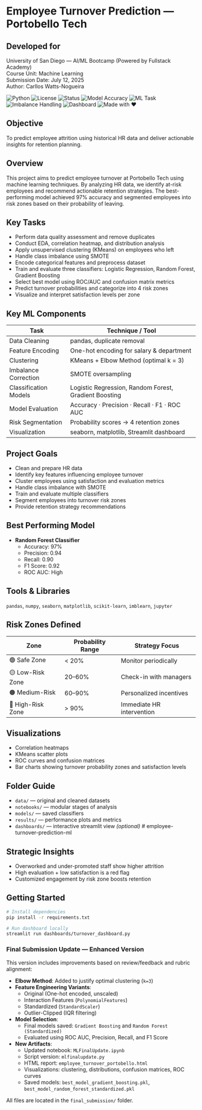 # Employee Turnover Prediction — Portobello Tech

## Developed for
University of San Diego — AI/ML Bootcamp (Powered by Fullstack Academy)  
Course Unit: Machine Learning  
Submission Date: July 12, 2025  
Author: Carllos Watts-Nogueira

![Python](https://img.shields.io/badge/Python-3.10+-blue.svg)
![License](https://img.shields.io/badge/License-MIT-green.svg)
![Status](https://img.shields.io/badge/Status-Completed-brightgreen.svg)
![Model Accuracy](https://img.shields.io/badge/Accuracy-97%25-success.svg)
![ML Task](https://img.shields.io/badge/Task-Classification%20%26%20Clustering-orange.svg)
![Imbalance Handling](https://img.shields.io/badge/SMOTE-Enabled-lightgrey.svg)
![Dashboard](https://img.shields.io/badge/Streamlit-Dashboard-red.svg)
![Made with ❤️](https://img.shields.io/badge/Made%20with-%E2%9D%A4-red.svg)

## Objective
To predict employee attrition using historical HR data and deliver actionable insights for retention planning.

## Overview
This project aims to predict employee turnover at Portobello Tech using machine learning techniques. By analyzing HR data, we identify at-risk employees and recommend actionable retention strategies. The best-performing model achieved 97% accuracy and segmented employees into risk zones based on their probability of leaving.

## Key Tasks

- Perform data quality assessment and remove duplicates
- Conduct EDA, correlation heatmap, and distribution analysis
- Apply unsupervised clustering (KMeans) on employees who left
- Handle class imbalance using SMOTE
- Encode categorical features and preprocess dataset
- Train and evaluate three classifiers: Logistic Regression, Random Forest, Gradient Boosting
- Select best model using ROC/AUC and confusion matrix metrics
- Predict turnover probabilities and categorize into 4 risk zones
- Visualize and interpret satisfaction levels per zone

## Key ML Components

| Task                      | Technique / Tool                        |
|---------------------------|-----------------------------------------|
| Data Cleaning             | pandas, duplicate removal               |
| Feature Encoding          | One-hot encoding for salary & department |
| Clustering                | KMeans + Elbow Method (optimal k = 3)   |
| Imbalance Correction      | SMOTE oversampling                      |
| Classification Models     | Logistic Regression, Random Forest, Gradient Boosting |
| Model Evaluation          | Accuracy · Precision · Recall · F1 · ROC AUC |
| Risk Segmentation         | Probability scores → 4 retention zones  |
| Visualization             | seaborn, matplotlib, Streamlit dashboard |

## Project Goals

- Clean and prepare HR data  
- Identify key features influencing employee turnover  
- Cluster employees using satisfaction and evaluation metrics  
- Handle class imbalance with SMOTE  
- Train and evaluate multiple classifiers  
- Segment employees into turnover risk zones  
- Provide retention strategy recommendations

## Best Performing Model
- **Random Forest Classifier**
  - Accuracy: 97%
  - Precision: 0.94
  - Recall: 0.90
  - F1 Score: 0.92
  - ROC AUC: High

## Tools & Libraries
`pandas`, `numpy`, `seaborn`, `matplotlib`, `scikit-learn`, `imblearn`, `jupyter`

## Risk Zones Defined

| Zone              | Probability Range | Strategy Focus              |
|------------------|-------------------|-----------------------------|
| 🟢 Safe Zone      | < 20%             | Monitor periodically        |
| 🟡 Low-Risk Zone  | 20–60%            | Check-in with managers      |
| 🟠 Medium-Risk    | 60–90%            | Personalized incentives     |
| 🔴 High-Risk Zone | > 90%             | Immediate HR intervention   |

## Visualizations
- Correlation heatmaps
- KMeans scatter plots
- ROC curves and confusion matrices
- Bar charts showing turnover probability zones and satisfaction levels

## Folder Guide
- `data/` — original and cleaned datasets  
- `notebooks/` — modular stages of analysis  
- `models/` — saved classifiers  
- `results/` — performance plots and metrics  
- `dashboards/` — interactive streamlit view *(optional)*  # employee-turnover-prediction-ml

## Strategic Insights
- Overworked and under-promoted staff show higher attrition
- High evaluation + low satisfaction is a red flag
- Customized engagement by risk zone boosts retention

## Getting Started

```bash
# Install dependencies
pip install -r requirements.txt

# Run dashboard locally
streamlit run dashboards/turnover_dashboard.py
```

### Final Submission Update — Enhanced Version

This version includes improvements based on review/feedback and rubric alignment:

- **Elbow Method**: Added to justify optimal clustering (`k=3`)
- **Feature Engineering Variants**:
  - Original (One-hot encoded, unscaled)
  - Interaction Features (`PolynomialFeatures`)
  - Standardized (`StandardScaler`)
  - Outlier-Clipped (IQR filtering)
- **Model Selection**:
  - Final models saved: `Gradient Boosting` and `Random Forest (Standardized)`
  - Evaluated using ROC AUC, Precision, Recall, and F1 Score
- **New Artifacts**:
  - Updated notebook: `MLFinalUpdate.ipynb`
  - Script version: `mlfinalupdate.py`
  - HTML report: `employee_turnover_portobello.html`
  - Visualizations: clustering, distributions, confusion matrices, ROC curves
  - Saved models: `best_model_gradient_boosting.pkl`, `best_model_random_forest_standardized.pkl`

All files are located in the `final_submission/` folder.


